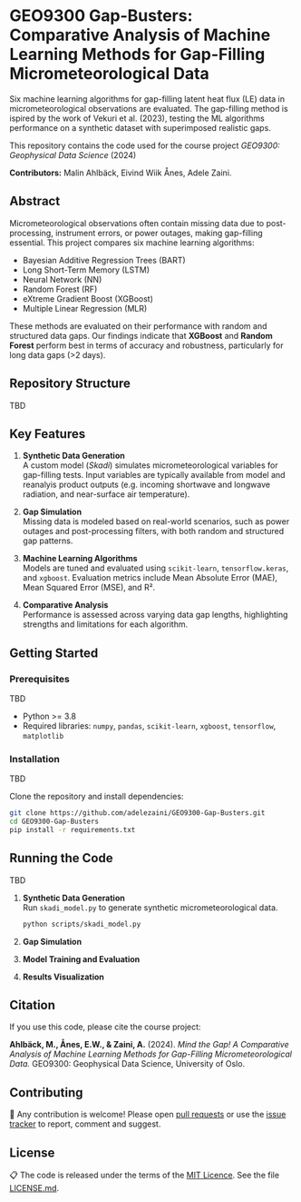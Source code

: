 # GEO9300 Gap-Busters: Comparative Analysis of Machine Learning Methods for Gap-Filling Micrometeorological Data

Six machine learning algorithms for gap-filling latent heat flux (LE) data in micrometeorological observations are evaluated. The gap-filling method is ispired by the work of Vekuri et al. (2023), testing the ML algorithms performance on a synthetic dataset with superimposed realistic gaps.

This repository contains the code used for the course project *GEO9300: Geophysical Data Science* (2024)

**Contributors:** Malin Ahlbäck, Eivind Wiik Ånes, Adele Zaini.

## Abstract

Micrometeorological observations often contain missing data due to post-processing, instrument errors, or power outages, making gap-filling essential. This project compares six machine learning algorithms:

- Bayesian Additive Regression Trees (BART)  
- Long Short-Term Memory (LSTM)  
- Neural Network (NN)  
- Random Forest (RF)  
- eXtreme Gradient Boost (XGBoost)  
- Multiple Linear Regression (MLR)  

These methods are evaluated on their performance with random and structured data gaps. Our findings indicate that **XGBoost** and **Random Forest** perform best in terms of accuracy and robustness, particularly for long data gaps (>2 days).

## Repository Structure

TBD


## Key Features

1. **Synthetic Data Generation**  
   A custom model (*Skadi*) simulates micrometeorological variables for gap-filling tests. Input variables are typically available from model and reanalyis product outputs (e.g. incoming shortwave and longwave radiation, and near-surface air temperature).

2. **Gap Simulation**  
   Missing data is modeled based on real-world scenarios, such as power outages and post-processing filters, with both random and structured gap patterns.  

3. **Machine Learning Algorithms**  
   Models are tuned and evaluated using `scikit-learn`, `tensorflow.keras`, and `xgboost`. Evaluation metrics include Mean Absolute Error (MAE), Mean Squared Error (MSE), and R².

4. **Comparative Analysis**  
   Performance is assessed across varying data gap lengths, highlighting strengths and limitations for each algorithm.  


## Getting Started

### Prerequisites

TBD 

- Python >= 3.8  
- Required libraries: `numpy`, `pandas`, `scikit-learn`, `xgboost`, `tensorflow`, `matplotlib`  

### Installation
TBD

Clone the repository and install dependencies:

```bash
git clone https://github.com/adelezaini/GEO9300-Gap-Busters.git
cd GEO9300-Gap-Busters
pip install -r requirements.txt
```

## Running the Code

TBD

1. **Synthetic Data Generation**  
   Run `skadi_model.py` to generate synthetic micrometeorological data.  

   ```bash
   python scripts/skadi_model.py
   ```
   
2. **Gap Simulation**
3. **Model Training and Evaluation**
4. **Results Visualization**

## Citation

If you use this code, please cite the course project:  

**Ahlbäck, M., Ånes, E.W., & Zaini, A.** (2024). *Mind the Gap! A Comparative Analysis of Machine Learning Methods for Gap-Filling Micrometeorological Data.* GEO9300: Geophysical Data Science, University of Oslo.

## Contributing

🚧 Any contribution is welcome! Please open [pull requests](https://github.com/adelezaini/GEO9300-Gap-Busters/pulls) or use the [issue tracker](https://github.com/adelezaini/GEO9300-Gap-Busters/issues) to report, comment and suggest.


## License

📋 The code is released under the terms of the [MIT Licence](https://opensource.org/licenses/MIT). See the file [LICENSE.md](https://github.com/adelezaini/GEO9300-Gap-Busters/blob/master/LICENSE.md).

